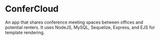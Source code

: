 # ConferCloud
An app that shares conference meeting spaces between offices and potential renters. It uses NodeJS, MySQL, Sequelize, Express, and EJS for template rendering. 
